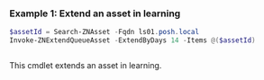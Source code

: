 ### Example 1: Extend an asset in learning
```powershell
$assetId = Search-ZNAsset -Fqdn ls01.posh.local
Invoke-ZNExtendQueueAsset -ExtendByDays 14 -Items @($assetId)
```

```output

```

This cmdlet extends an asset in learning.

